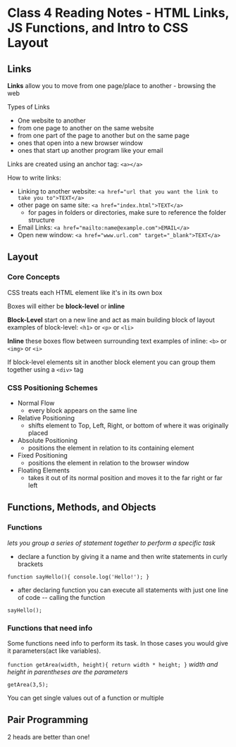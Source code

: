 # Class 4 Reading Notes - HTML Links, JS Functions, and Intro to CSS Layout

## Links

**Links** allow you to move from one page/place to another - browsing the web

Types of Links

- One website to another
- from one page to another on the same website
- from one part of the page to another but on the same page
- ones that open into a new browser window
- ones that start up another program like your email

Links are created using an anchor tag: `<a></a>`

How to write links:

- Linking to another website: `<a href="url that you want the link to take you to">TEXT</a>`
- other page on same site: `<a href="index.html">TEXT</a>`
  - for pages in folders or directories, make sure to reference the folder structure
- Email Links: `<a href="mailto:name@example.com">EMAIL</a>`
- Open new window: `<a href="www.url.com" target="_blank">TEXT</a>`


## Layout

### Core Concepts

CSS treats each HTML element like it's in its own box

Boxes will either be **block-level** or **inline**


**Block-Level**
start on a new line and act as main building block of layout
examples of block-level: `<h1>` or `<p>` or `<li>`


**Inline**
these boxes flow between surrounding text
examples of inline: `<b>` or `<img>` or `<i>`


If block-level elements sit in another block element you can group them together using a `<div>` tag


### CSS Positioning Schemes

- Normal Flow
  - every block appears on the same line
- Relative Positioning
  - shifts element to Top, Left, Right, or bottom of where it was originally placed
- Absolute Positioning
  - positions the element in relation to its containing element
- Fixed Positioning
  - positions the element in relation to the browser window
- Floating Elements
  - takes it out of its normal position and moves it to the far right or far left



## Functions, Methods, and Objects


### Functions
*lets you group a series of statement together to perform a specific task*

- declare a function by giving it a name and then write statements in curly brackets

`
function sayHello(){
  console.log('Hello!');
}
`

- after declaring function you can execute all statements with just one line of code -- calling the function

`sayHello();`

### Functions that need info

Some functions need info to perform its task. In those cases you would give it parameters(act like variables).

`
function getArea(width, height){
  return width * height;
}
`
*width and height in parentheses are the parameters* 

`getArea(3,5);`


You can get single values out of a function or multiple

## Pair Programming

2 heads are better than one!